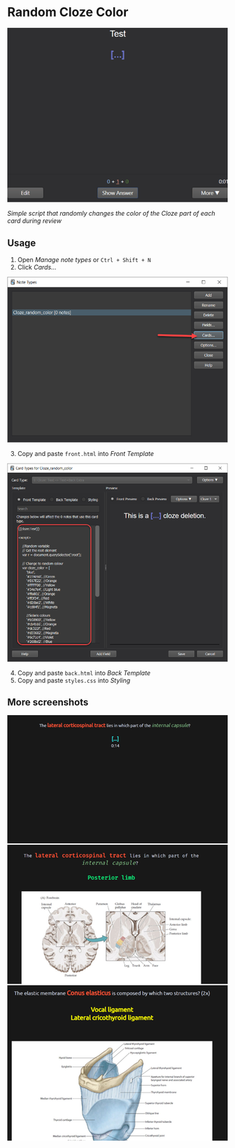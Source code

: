# Random Cloze Color

![Screenshot](https://github.com/BigFatDuck1/random_cloze_color_anki/blob/master/images/screencap.gif)

*Simple script that randomly changes the color of the Cloze part of each card during review*

## Usage

1. Open *Manage note types* or `Ctrl + Shift + N`
2. Click *Cards...*

![Screenshot](https://github.com/BigFatDuck1/random_cloze_color_anki/blob/master/images/screenshot5.png)

3. Copy and paste `front.html` into *Front Template*

![Screenshot](https://github.com/BigFatDuck1/random_cloze_color_anki/blob/master/images/screenshot4.png)

4. Copy and paste `back.html` into *Back Template*
5. Copy and paste `styles.css` into *Styling*

## More screenshots

![Screenshot](https://github.com/BigFatDuck1/random_cloze_color_anki/blob/master/images/screenshot3.png) <br>
![Screenshot](https://github.com/BigFatDuck1/random_cloze_color_anki/blob/master/images/screenshot2.png) <br>
![Screenshot](https://github.com/BigFatDuck1/random_cloze_color_anki/blob/master/images/screenshot1.png) <br>
